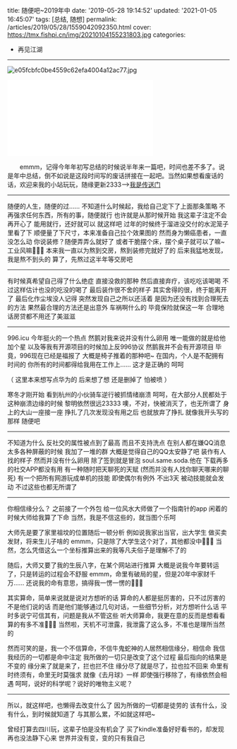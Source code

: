 title: 随便吧~2019年中
date: '2019-05-28 19:14:52'
updated: '2021-01-05 16:45:07'
tags: [总结, 随想]
permalink: /articles/2019/05/28/1559042092350.html
cover: https://tmx.fishpi.cn/img/20210104155231803.jpg
categories: 
- 再见江湖
---
![e05fcbfc0be4559c62efa4004a12ac77.jpg](https://tmx.fishpi.cn/img/20210104155231803.jpg)

<iframe frameborder="no" border="0" marginwidth="0" marginheight="0" width=330 height=86 src="//music.163.com/outchain/player?type=2&id=1320318436&auto=1&height=66"></iframe>

<iframe frameborder="no" border="0" marginwidth="0" marginheight="0" width=330 height=86 src="//music.163.com/outchain/player?type=2&id=1350160463&auto=0&height=66">
</iframe>

&emsp;&emsp;emmm，记得今年年初写总结的时候说半年来一篇吧，时间也差不多了。说是年中总结，倒不如说是这段时间写的废话拼接在一起吧。当然如果想看废话的话，欢迎来我的小站玩玩，随缘更新2333-->[我是传送门](https://www.sszsj.cc)

---

随便的人生，随便的过……
不知道什么时候起，我给自己定下了上面那条策略
不再强求任何东西，所有的事，随便就行
也许就是从那时候开始
我这辈子注定不会再开心了
能用就行，还好就可以
就这样吧
过年的时候终于溜进没交付的水泥笼子里看了下
顺便量了下尺寸，本来准备自己拉个效果图的
然而身为懒癌患者，一直没怎么动
你说装修？随便弄弄么就好了
或者干脆摆个床，摆个桌子就可以了嘛~
工业风嘛🤣🤣🤣
本来我一直以为熬到交房，熬到装修完就好了的
后来我猛地发现，我是熬不到头的
算了，先熬过这半年等交房吧

---

有时候真希望自己得了什么绝症
直接没救的那种
然后直接弃疗，该吃吃该喝喝
不过这样估计也没的吃没的喝了
最后装作很不舍的样子
其实舍得的很，终于能离开了
最后化作尘埃没人记得
突然发现自己之所以还活着
是因为还没有找到合理死去的方法
果然最合理的方法还是出意外
车祸啊什么的
毕竟保险就保这一年
合理地话房贷都不用还了美滋滋

---

996.icu
今年挺火的一个热点
然鹅对我来说并没有什么卵用
唯一能做的就是给他加个星
以及等我有开源项目的时候加上反996协议
然鹅我并不会有开源项目
毕竟，996现在已经是福报了
大概是椅子推着的那种吧~
在国内，个人是不配拥有时间的
你所有的时间都得给我用在工作上……
这才是正确的
呵呵

（
这里本来想写点华为的
后来想了想
还是删掉了
怕被喷
）

寒冬才刚开始
看到杭州的小伙骑车逆行被抓情绪崩溃
呵呵，在大部分人民都处于这种崩溃边缘的时候
黎明依然很远23333
噢，不对，快被消灭了，也无所谓了
身上的大山一座接一座
挣扎了几次发现没有用之后
也就放弃了挣扎
就像我开头写的那样
随便吧

---

不知道为什么
反社交的属性被点到了最高
而且不支持洗点
在别人都在嫌QQ消息太多各种屏蔽的时候
我加了一堆的群
大概是觉得自己的QQ太安静了吧
装作有人找的样子
然而并没有什么卵用
除了签到就是冒泡
soul.same.soda.他在
下载再多的社交APP都没有用
有一种随时把天聊死的天赋
(然而并没有人找你聊天哪来的聊死)
有一个把所有网游玩成单机的技能
即使偶尔有例外
不出3天
被动技能就会发动
不过这些也都无所谓了

---

你相信缘分么？
之前接了一个外包
给一位风水大师做了一个指南针的app
闲着的时候大师给我算了下命
当然，我是不信这些的，就当图个乐呵

大师先是要了家里祖坟的位置随后一顿分析
例如说我家出当官，出大学生
做买卖发财，将来生儿子啥的
emmm，只是除了大学生这个对了，其他都没中🤣🤣🤣
当然，怎么凭借这么一个坐标推算出来的我等凡夫俗子是理解不了的

随后，大师又要了我的生辰八字，在某个网站进行推算
大概是说我今年要转运了，只是转运的过程会不舒服
emmm，命里有破局的星，但是20年中家财千万……
还说我的命有意思，搞得我一愣一愣的🤣🤣🤣

其实算命，简单来说就是说对方想听的话
算命的人都是挺厉害的，只不过厉害的不是他们说的话
而是他们能够通过几句对话，一些细节分析，对方想听什么话
平时多说宁可信其有，问题是我从不管这些
听大师算命，我更在意的反而是想看看算的有多不准🤣🤣🤣
当然啦，天机不可泄露，我泄露了这么多，不准也是理所当然的

然而可笑的是，我一个不信算命，不信牛鬼蛇神的人居然相信缘分，相信命
我信我经历的一切都是命中注定
我所做的一切只是改变了这个过程
最后指向的结果是不变的
缘分来了就是来了，拦也拦不住
缘分尽了就是尽了，拉也拉不回来
命里有时终须有，命里无时莫强求
就像《去月球》一样
即使强行移除了，有缘依然会相遇
呵呵，说好的科学呢？说好的唯物主义呢？

---

所以，就这样吧，也懒得去改变什么了
因为所做的一切都是徒劳的
该有什么，没有什么，到时候就知道了
与其那么累，不如就这样吧~

曾经打算去四川玩，这辈子怕是没有机会了
买了kindle准备好好看书的，却发现再也没法静下心来
世界并没有变，变的只有我自己

